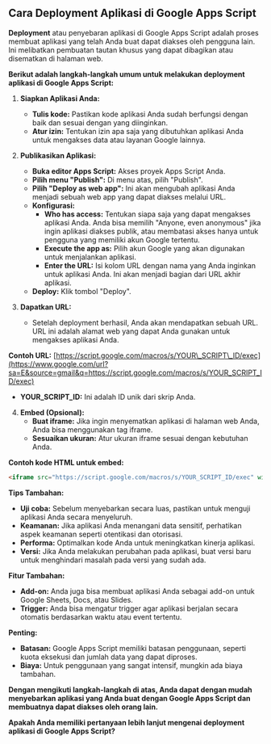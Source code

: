 ## Cara Deployment Aplikasi di Google Apps Script

**Deployment** atau penyebaran aplikasi di Google Apps Script adalah proses membuat aplikasi yang telah Anda buat dapat diakses oleh pengguna lain. Ini melibatkan pembuatan tautan khusus yang dapat dibagikan atau disematkan di halaman web.

**Berikut adalah langkah-langkah umum untuk melakukan deployment aplikasi di Google Apps Script:**

1.  **Siapkan Aplikasi Anda:**

      * **Tulis kode:** Pastikan kode aplikasi Anda sudah berfungsi dengan baik dan sesuai dengan yang diinginkan.
      * **Atur izin:** Tentukan izin apa saja yang dibutuhkan aplikasi Anda untuk mengakses data atau layanan Google lainnya.

2.  **Publikasikan Aplikasi:**

      * **Buka editor Apps Script:** Akses proyek Apps Script Anda.
      * **Pilih menu "Publish":** Di menu atas, pilih "Publish".
      * **Pilih "Deploy as web app":** Ini akan mengubah aplikasi Anda menjadi sebuah web app yang dapat diakses melalui URL.
      * **Konfigurasi:**
          * **Who has access:** Tentukan siapa saja yang dapat mengakses aplikasi Anda. Anda bisa memilih "Anyone, even anonymous" jika ingin aplikasi diakses publik, atau membatasi akses hanya untuk pengguna yang memiliki akun Google tertentu.
          * **Execute the app as:** Pilih akun Google yang akan digunakan untuk menjalankan aplikasi.
          * **Enter the URL:** Isi kolom URL dengan nama yang Anda inginkan untuk aplikasi Anda. Ini akan menjadi bagian dari URL akhir aplikasi.
      * **Deploy:** Klik tombol "Deploy".

3.  **Dapatkan URL:**

      * Setelah deployment berhasil, Anda akan mendapatkan sebuah URL. URL ini adalah alamat web yang dapat Anda gunakan untuk mengakses aplikasi Anda.

**Contoh URL:** [https://script.google.com/macros/s/YOUR\_SCRIPT\_ID/exec](https://www.google.com/url?sa=E&source=gmail&q=https://script.google.com/macros/s/YOUR_SCRIPT_ID/exec)

  * **YOUR\_SCRIPT\_ID:** Ini adalah ID unik dari skrip Anda.

<!-- end list -->

4.  **Embed (Opsional):**
      * **Buat iframe:** Jika ingin menyematkan aplikasi di halaman web Anda, Anda bisa menggunakan tag iframe.
      * **Sesuaikan ukuran:** Atur ukuran iframe sesuai dengan kebutuhan Anda.

**Contoh kode HTML untuk embed:**

```html
<iframe src="https://script.google.com/macros/s/YOUR_SCRIPT_ID/exec" width="600" height="400"></iframe>
```

**Tips Tambahan:**

  * **Uji coba:** Sebelum menyebarkan secara luas, pastikan untuk menguji aplikasi Anda secara menyeluruh.
  * **Keamanan:** Jika aplikasi Anda menangani data sensitif, perhatikan aspek keamanan seperti otentikasi dan otorisasi.
  * **Performa:** Optimalkan kode Anda untuk meningkatkan kinerja aplikasi.
  * **Versi:** Jika Anda melakukan perubahan pada aplikasi, buat versi baru untuk menghindari masalah pada versi yang sudah ada.

**Fitur Tambahan:**

  * **Add-on:** Anda juga bisa membuat aplikasi Anda sebagai add-on untuk Google Sheets, Docs, atau Slides.
  * **Trigger:** Anda bisa mengatur trigger agar aplikasi berjalan secara otomatis berdasarkan waktu atau event tertentu.

**Penting:**

  * **Batasan:** Google Apps Script memiliki batasan penggunaan, seperti kuota eksekusi dan jumlah data yang dapat diproses.
  * **Biaya:** Untuk penggunaan yang sangat intensif, mungkin ada biaya tambahan.

**Dengan mengikuti langkah-langkah di atas, Anda dapat dengan mudah menyebarkan aplikasi yang Anda buat dengan Google Apps Script dan membuatnya dapat diakses oleh orang lain.**

**Apakah Anda memiliki pertanyaan lebih lanjut mengenai deployment aplikasi di Google Apps Script?**
